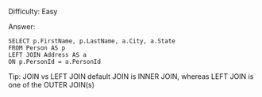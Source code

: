 Difficulty: Easy 

Answer: 
```
SELECT p.FirstName, p.LastName, a.City, a.State 
FROM Person AS p
LEFT JOIN Address AS a 
ON p.PersonId = a.PersonId
```
Tip:
JOIN vs LEFT JOIN 
default JOIN is INNER JOIN, whereas LEFT JOIN is one of the OUTER JOIN(s)
